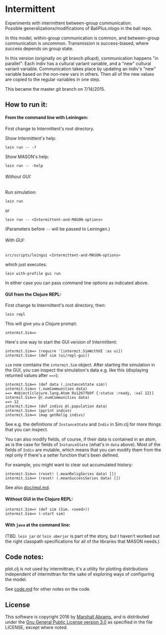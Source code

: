 # Intermittent
Experiments with intermittent between-group communication.  
Possible generalizations/modifications of BaliPlus.nlogo in the bali
repo.

In this model, within-group communication is common, and between-group
communication is uncommon.  Transmission is success-biased, where
success depends on group state.

In this version (originally on git branch pllupd), communication happens
"in parallel": Each indiv has a cultural variant variable, and a "new"
cultural variant variable.  Communication takes place by updating an
indiv's "new" variable based on the non-new vars in others.  Then all
of the new values are copied to the regular variables in one step.

This became the master git branch on 7/14/2015.

## How to run it:

#### From the command line with Leiningen:

First change to Intermittent's root directory.

Show Intermittent's help:

	lein run -- -?

Show MASON's help:

	lein run -- -help

###### Without GUI:

Run simulation:

	lein run

or

	lein run -- <Intermittent-and-MASON-options>

(Parameters before `--` will be passed to Leiningen.)

###### With GUI:

	src/scripts/leingui <Intermittent-and-MASON-options>

which just executes:

	lein with-profile gui run

In either case you can pass command line options as indicated above.


#### GUI from the Clojure REPL:

First change to Intermittent's root directory, then:

	lein repl

This will give you a Clojure prompt:

	intermit.Sim=>

Here's one way to start the GUI version of Intermittent:

	intermit.Sim=> (require '[intermit.SimWithUI :as ui])
	intermit.Sim=> (def sim (ui/repl-gui))



`sim` now comtains the `intermit.Sim` object.  After starting the
simulation in the GUI, you can inspect the simulation's data e.g. like
this (displaying returned values after `==>`):

	intermit.Sim=> (def data (.instanceState sim))
	intermit.Sim=> (.numCommunities data)
	==> #object[clojure.lang.Atom 0x1267fb9f {:status :ready, :val 12}]
	intermit.Sim=> @(.numCommunities data)
	==> 12
	intermit.Sim=> (def indivs @(.population data)
	intermit.Sim=> (pprint indivs)
	intermit.Sim=> (map getRelig indivs)

See e.g. the definitions of `InstanceState` and `Indiv` in Sim.clj for
more things that you can inspect.

You can also modify fields, of course, if their data is contained in
an atom, as is the case for fields of `InstanceState` (what's in
`data` above).  Most of the fields of `Indiv` are mutable, which means
that you can modify them from the repl only if there's a setter
function that's been defined.

For example, you might want to clear out accumulated history:

	intermit.Sim=> (reset! (.meanReligSeries data) [])
	intermit.Sim=> (reset! (.meanSuccessSeries data) [])

See also <a href="doc/repl.md">doc/repl.md</a>.

#### Without GUI in the Clojure REPL:

	intermit.Sim=> (def sim (Sim. <seed>))
	intermit.Sim=> (-start sim)



#### With `java` at the command line:

(TBD.  `lein jar` or `lein uberjar` is part of the story, but I haven't
worked out the right classpath specifications for all of the libraries
that MASON needs.)

## Code notes:

plot.clj is not used by intermittran; it's a utility for plotting 
distributions independent of intermittran for the sake of exploring
ways of configuring the model.

See <a href="doc/code.md">code.md</a> for other notes on the code.

## License

This software is copyright 2016 by [Marshall
Abrams](http://members.logical.net/~marshall/), and is distributed
under the [Gnu General Public License version
3.0](http://www.gnu.org/copyleft/gpl.html) as specified in the file
LICENSE, except where noted.

